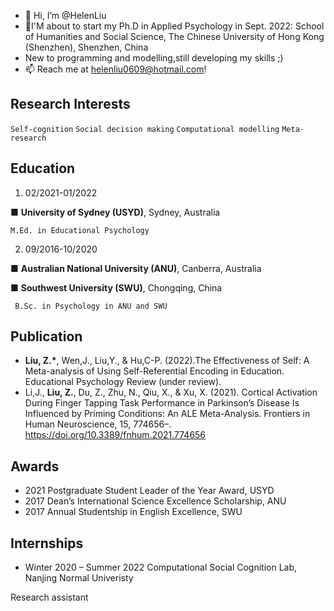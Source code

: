 - 👋 Hi, I’m @HelenLiu
- 🧐I'M about to start my Ph.D in Applied Psychology in Sept. 2022: School of Humanities and Social Science, The Chinese University of Hong Kong (Shenzhen), Shenzhen, China
- New to programming and modelling,still developing my skills ;)
- 📫 Reach me at helenliu0609@hotmail.com!

Research Interests 
--
`Self-cognition` `Social decision making` `Computational modelling` 
`Meta-research`

Education 
-- 
1. 02/2021-01/2022

■	__University of Sydney (USYD)__, Sydney, Australia  

	M.Ed. in Educational Psychology

2. 09/2016-10/2020

■	__Australian National University (ANU)__, Canberra, Australia 

■	__Southwest University (SWU)__, Chongqing, China   

	 B.Sc. in Psychology in ANU and SWU
	
Publication 
--
-  __Liu, Z.*__, Wen,J., Liu,Y., &  Hu,C-P. (2022).The Effectiveness of Self: A Meta-analysis of Using Self-Referential Encoding in Education. Educational Psychology Review (under review).
-  Li,J., __Liu, Z.__, Du, Z., Zhu, N., Qiu, X., & Xu, X. (2021). Cortical Activation During Finger Tapping Task Performance in Parkinson’s Disease Is Influenced by Priming Conditions: An ALE Meta-Analysis. Frontiers in Human Neuroscience, 15, 774656–. https://doi.org/10.3389/fnhum.2021.774656


Awards 
--

- 2021 Postgraduate Student Leader of the Year Award, USYD
- 2017 Dean’s International Science Excellence Scholarship, ANU
- 2017 Annual Studentship in English Excellence, SWU

Internships
-- 
- Winter 2020 – Summer 2022 
Computational Social Cognition Lab, Nanjing Normal Univeristy 

Research assistant
<!---
HelenLiu0609/HelenLiu0609 is a ✨ special ✨ repository because its `README.md` (this file) appears on your GitHub profile.
You can click the Preview link to take a look at your changes.
--->
